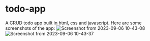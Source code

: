 # todo-app
A CRUD todo app built in html, css and javascript.
Here are some screenshots of the app:
![Screenshot from 2023-09-06 10-43-08](https://github.com/Iamsidar07/todo-app/assets/95513071/e46431a7-1570-4b59-bcf2-5b971c3c5250)
![Screenshot from 2023-09-06 10-43-37](https://github.com/Iamsidar07/todo-app/assets/95513071/afea0522-0423-4300-a1d2-e66ee1fc3ea2)
